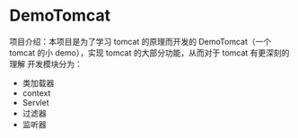 # DemoTomcat
项目介绍：本项目是为了学习 tomcat 的原理而开发的 DemoTomcat（一个 tomcat 的小 demo），实现 tomcat 的大部分功能，从而对于 tomcat 有更深刻的理解
开发模块分为：
* 类加载器
* context
* Servlet
* 过滤器
* 监听器
